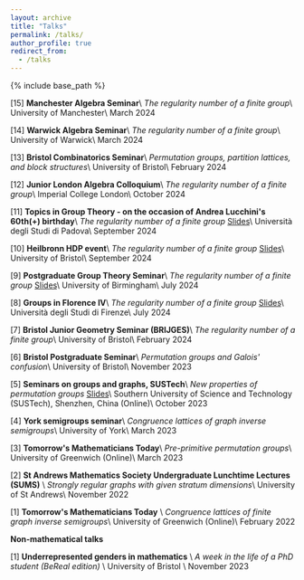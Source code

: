 ```yaml
---
layout: archive
title: "Talks"
permalink: /talks/
author_profile: true
redirect_from:
  - /talks
---
```


{% include base_path %}

[15] **Manchester Algebra Seminar**\\
*The regularity number of a finite group*\\
University of Manchester\\
March 2024

[14] **Warwick Algebra Seminar**\\
*The regularity number of a finite group*\\
University of Warwick\\
March 2024

[13] **Bristol Combinatorics Seminar**\\
*Permutation groups, partition lattices, and block structures*\\
University of Bristol\\
February 2024

[12] **Junior London Algebra Colloquium**\\
*The regularity number of a finite group*\\
Imperial College London\\
October 2024

[11] **Topics in Group Theory - on the occasion of Andrea Lucchini's 60th(+) birthday**\\
*The regularity number of a finite group* [Slides](/files/Padova_M_Anagnostopoulou-Merkouri.pdf)\\
Università degli Studi di Padova\\
September 2024

[10] **Heilbronn HDP event**\\
*The regularity number of a finite group* [Slides](/files/Marina_HDP.pdf)\\
University of Bristol\\
September 2024

[9] **Postgraduate Group Theory Seminar**\\
*The regularity number of a finite group* [Slides](/files/PGTC_M_Anagnostopoulou-Merkouri.pdf)\\
University of Birmingham\\
July 2024

[8] **Groups in Florence IV**\\
*The regularity number of a finite group* [Slides](/files/Florence_M_Anagnostopoulou-Merkouri.pdf)\\
Università degli Studi di Firenze\\
July 2024

[7] **Bristol Junior Geometry Seminar (BRIJGES)**\\
*The regularity number of a finite group*\\
University of Bristol\\
February 2024

[6] **Bristol Postgraduate Seminar**\\
*Permutation groups and Galois' confusion*\\
University of Bristol\\
November 2023

[5] **Seminars on groups and graphs, SUSTech**\\
*New properties of permutation groups* [Slides](/files/SUSTech.pdf)\\
Southern University of Science and Technology (SUSTech), Shenzhen, China (Online)\\
October 2023

[4] **York semigroups seminar**\\
*Congruence lattices of graph inverse semigroups*\\
University of York\\
March 2023

[3] **Tomorrow's Mathematicians Today**\\
*Pre-primitive permutation groups*\\
University of Greenwich (Online)\\
March 2023

[2] **St Andrews Mathematics Society Undergraduate Lunchtime Lectures (SUMS)** \\
*Strongly regular graphs with given stratum dimensions*\\
University of St Andrews\\
November 2022

[1] **Tomorrow's Mathematicians Today** \\
*Congruence lattices of finite graph inverse semigroups*\\
University of Greenwich (Online)\\
February 2022

**Non-mathematical talks**

[1] **Underrepresented genders in mathematics** \\
*A week in the life of a PhD student (BeReal edition)* \\
University of Bristol \\
November 2023

  
